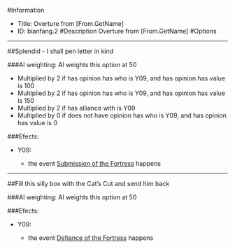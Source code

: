 #Information
 - Title: Overture from [From.GetName]
 - ID: bianfang.2
#Description
Overture from [From.GetName]
#Options

___
##Splendid - I shall pen letter in kind

###AI weighting:
AI weights this option at 50
 - Multiplied by 2 if has opinion has who is Y09, and has opinion has value is 100
 - Multiplied by 2 if has opinion has who is Y09, and has opinion has value is 150
 - Multiplied by 2 if has alliance with is Y09
 - Multiplied by 0 if does not have opinion has who is Y09, and has opinion has value is 0


###Efects:<ul><li>Y09:</li><ul><li>the event [Submission of the Fortress](../events/submission_of_the_fortress.md) happens</li></ul></ul>

___
##Fill this silly box with the Cat’s Cut and send him back

###AI weighting:
AI weights this option at 50


###Efects:<ul><li>Y09:</li><ul><li>the event [Defiance of the Fortress](../events/defiance_of_the_fortress.md) happens</li></ul></ul>
